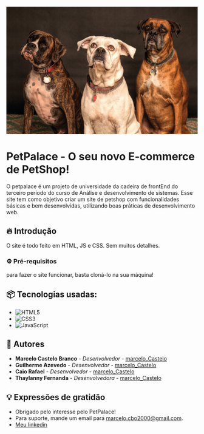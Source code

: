![Imagem_Cachorro](./assets/images/backgroundDog.jpg)

# PetPalace - O seu novo E-commerce de PetShop!

O petpalace é um projeto de universidade da cadeira de frontEnd do terceiro período do curso de Análise e desenvolvimento de sistemas. Esse site tem como objetivo criar um site de petshop com funcionalidades básicas e bem desenvolvidas, utilizando boas práticas de desenvolvimento web.

## 🔥 Introdução

O site é todo feito em HTML, JS e CSS. Sem muitos detalhes.

### ⚙️ Pré-requisitos

para fazer o site funcionar, basta cloná-lo na sua máquina!

## 📦 Tecnologias usadas:
* ![HTML5](https://img.shields.io/badge/html5-%23E34F26.svg?style=for-the-badge&logo=html5&logoColor=white)
* ![CSS3](https://img.shields.io/badge/css3-%231572B6.svg?style=for-the-badge&logo=css3&logoColor=white)
* ![JavaScript](https://img.shields.io/badge/javascript-%23323330.svg?style=for-the-badge&logo=javascript&logoColor=%23F7DF1E)


## 👷 Autores

* **Marcelo Castelo Branco** - *Desenvolvedor* - [marcelo_Castelo](https://github.com/MarceloCastelo)
* **Guilherme Azevedo** - *Desenvolvedor* - [marcelo_Castelo](https://github.com/Guilhermeazevedo1)
* **Caio Rafael** - *Desenvolvedor* - [marcelo_Castelo](https://github.com/Caio-Rafael)
* **Thaylanny Fernanda** - *Desenvolvedora* - [marcelo_Castelo](https://github.com/Thaylanny)


## 💡 Expressões de gratidão

* Obrigado pelo interesse pelo PetPalace!
* Para suporte, mande um email para marcelo.cbo2000@gmail.com.
* [Meu linkedin](https://www.linkedin.com/in/marcelocastelo/)
